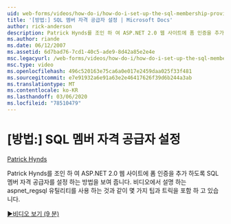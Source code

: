 ```yaml
---
uid: web-forms/videos/how-do-i/how-do-i-set-up-the-sql-membership-provider
title: '[방법:] SQL 멤버 자격 공급자 설정 | Microsoft Docs'
author: rick-anderson
description: Patrick Hynds를 조인 하 여 ASP.NET 2.0 웹 사이트에 폼 인증을 추가 하도록 SQL 멤버 자격 공급자를 설정 하는 방법을 보여 줍니다. 몇 가지 팁이 있습니다.
ms.author: riande
ms.date: 06/12/2007
ms.assetid: 6d7bad76-7cd1-40c5-ade9-8d42a85e2e4e
msc.legacyurl: /web-forms/videos/how-do-i/how-do-i-set-up-the-sql-membership-provider
msc.type: video
ms.openlocfilehash: 496c520163e75ca6a0e017e2459daa025f33f481
ms.sourcegitcommit: e7e91932a6e91a63e2e46417626f39d6b244a3ab
ms.translationtype: MT
ms.contentlocale: ko-KR
ms.lasthandoff: 03/06/2020
ms.locfileid: "78510479"
---
```

# <a name="how-do-i-set-up-the-sql-membership-provider"></a>[방법:] SQL 멤버 자격 공급자 설정

[Patrick Hynds](https://twitter.com/patrickhynds)

Patrick Hynds를 조인 하 여 ASP.NET 2.0 웹 사이트에 폼 인증을 추가 하도록 SQL 멤버 자격 공급자를 설정 하는 방법을 보여 줍니다. 비디오에서 설명 하는 aspnet\_regsql 유틸리티를 사용 하는 것과 같이 몇 가지 팁과 트릭을 포함 하 고 있습니다.

[&#9654;비디오 보기 (9 분)](https://channel9.msdn.com/Blogs/ASP-NET-Site-Videos/how-do-i-set-up-the-sql-membership-provider)
